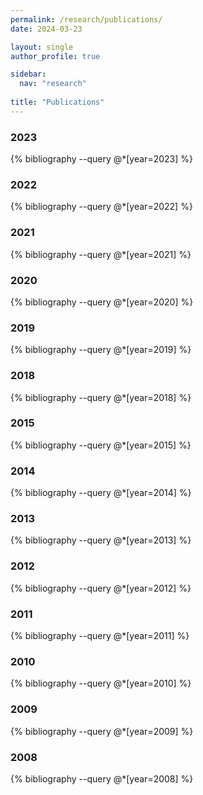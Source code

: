 ```yaml
---
permalink: /research/publications/
date: 2024-03-23

layout: single
author_profile: true

sidebar:
  nav: "research"
  
title: "Publications"
---
```


### 2023

{% bibliography --query @*[year=2023] %}

### 2022

{% bibliography --query @*[year=2022] %}

### 2021

{% bibliography --query @*[year=2021] %}

### 2020

{% bibliography --query @*[year=2020] %}

### 2019

{% bibliography --query @*[year=2019] %}

### 2018

{% bibliography --query @*[year=2018] %}

### 2015

{% bibliography --query @*[year=2015] %}

### 2014

{% bibliography --query @*[year=2014] %}

### 2013

{% bibliography --query @*[year=2013] %}

### 2012

{% bibliography --query @*[year=2012] %}

### 2011

{% bibliography --query @*[year=2011] %}

### 2010

{% bibliography --query @*[year=2010] %}

### 2009

{% bibliography --query @*[year=2009] %}

### 2008

{% bibliography --query @*[year=2008] %}